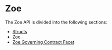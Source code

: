 # Zoe

The Zoe API is divided into the following sections:

- [Structs](/zoe/api/structs)
- [Zoe](/zoe/api/zoe)
- [Zoe Governing Contract Facet](/zoe/api/zoeGoverningContractFacet)